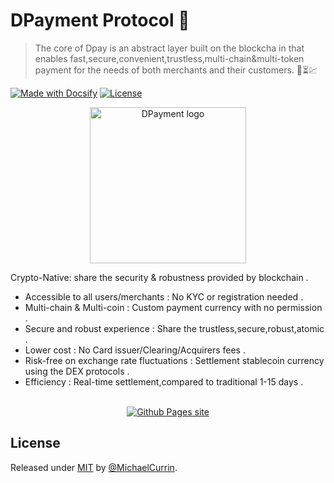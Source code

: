 # DPayment Protocol :star2:

> The core of Dpay is an abstract layer built on the blockcha in that enables fast,secure,convenient,trustless,multi-chain&multi-token payment for the needs of both merchants and their customers. :repeat_one::hourglass_flowing_sand::chart:

[![Made with Docsify](https://img.shields.io/badge/docs-docsifyJS-blue)](https://docsify.js.org/ "Go to Docsify homepage")
[![License](https://img.shields.io/badge/License-MIT-blue)](#license "Go to License section")


<div align="center">
    <a href="https://dpay.systems">
        <img width="250" src="https://dpay.systems/logo.png"
            alt="DPayment logo" 
            title="Go to dpayment's docs site">
    </a>
</div>


Crypto-Native: share the security & robustness provided by blockchain .
- Accessible to all users/merchants : No KYC or registration needed .
- Multi-chain & Multi-coin : Custom payment currency with no permission .
- Secure and robust experience : Share the trustless,secure,robust,atomic .
- Lower cost : No Card issuer/Clearing/Acquirers fees .
- Risk-free on exchange rate fluctuations : Settlement stablecoin currency using the DEX protocols . 
- Efficiency : Real-time settlement,compared to traditional 1-15 days .

<br>

<div align="center">
    <a href="https://github.com/dpay-systems">
        <img src="https://img.shields.io/badge/View-Documentation-f967f9?style=for-the-badge" 
            alt="Github Pages site" 
            title="Go to dpayment's docs site" >
    </a>
</div>


## License

Released under [MIT](/LICENSE) by [@MichaelCurrin](https://github.com/MichaelCurrin).
